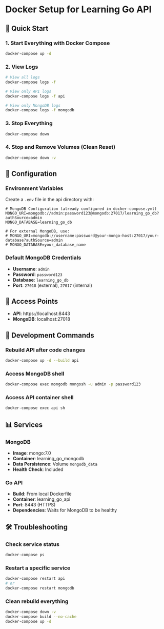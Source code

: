 # Docker Setup for Learning Go API

## 🚀 Quick Start

### 1. Start Everything with Docker Compose

```bash
docker-compose up -d
```

### 2. View Logs

```bash
# View all logs
docker-compose logs -f

# View only API logs
docker-compose logs -f api

# View only MongoDB logs
docker-compose logs -f mongodb
```

### 3. Stop Everything

```bash
docker-compose down
```

### 4. Stop and Remove Volumes (Clean Reset)

```bash
docker-compose down -v
```

## 🔧 Configuration

### Environment Variables

Create a `.env` file in the api directory with:

```env
# MongoDB Configuration (already configured in docker-compose.yml)
MONGO_URI=mongodb://admin:password123@mongodb:27017/learning_go_db?authSource=admin
MONGO_DATABASE=learning_go_db

# For external MongoDB, use:
# MONGO_URI=mongodb://username:password@your-mongo-host:27017/your-database?authSource=admin
# MONGO_DATABASE=your_database_name
```

### Default MongoDB Credentials

- **Username**: `admin`
- **Password**: `password123`
- **Database**: `learning_go_db`
- **Port**: `27018` (external), `27017` (internal)

## 📡 Access Points

- **API**: https://localhost:8443
- **MongoDB**: localhost:27018

## 🔧 Development Commands

### Rebuild API after code changes

```bash
docker-compose up -d --build api
```

### Access MongoDB shell

```bash
docker-compose exec mongodb mongosh -u admin -p password123
```

### Access API container shell

```bash
docker-compose exec api sh
```

## 📊 Services

### MongoDB

- **Image**: mongo:7.0
- **Container**: learning_go_mongodb
- **Data Persistence**: Volume `mongodb_data`
- **Health Check**: Included

### Go API

- **Build**: From local Dockerfile
- **Container**: learning_go_api
- **Port**: 8443 (HTTPS)
- **Dependencies**: Waits for MongoDB to be healthy

## 🛠 Troubleshooting

### Check service status

```bash
docker-compose ps
```

### Restart a specific service

```bash
docker-compose restart api
# or
docker-compose restart mongodb
```

### Clean rebuild everything

```bash
docker-compose down -v
docker-compose build --no-cache
docker-compose up -d
```
